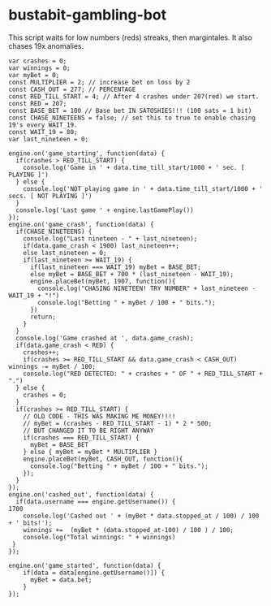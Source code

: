 # bustabit-gambling-bot
This script waits for low numbers (reds) streaks, then margintales. It also chases 19x anomalies.


    var crashes = 0;
    var winnings = 0;
    var myBet = 0;
    const MULTIPLIER = 2; // increase bet on loss by 2
    const CASH_OUT = 277; // PERCENTAGE
    const RED_TILL_START = 4; // After 4 crashes under 207(red) we start.
    const RED = 207;
    const BASE_BET = 100 // Base bet IN SATOSHIES!!! (100 sats = 1 bit)
    const CHASE_NINETEENS = false; // set this to true to enable chasing 19's every WAIT_19.
    const WAIT_19 = 80;
    var last_nineteen = 0;

    engine.on('game_starting', function(data) {
      if(crashes > RED_TILL_START) {
        console.log('Game in ' + data.time_till_start/1000 + ' sec. [ PLAYING ]')
      } else {
        console.log('NOT playing game in ' + data.time_till_start/1000 + ' secs. [ NOT PLAYING ]')
      }
      console.log('Last game ' + engine.lastGamePlay())
    });
    engine.on('game_crash', function(data) {
      if(CHASE_NINETEENS) {
        console.log("Last nineteen - " + last_nineteen);
        if(data.game_crash < 1900) last_nineteen++;
        else last_nineteen = 0;
        if(last_nineteen >= WAIT_19) {
          if(last_nineteen === WAIT_19) myBet = BASE_BET;
          else myBet = BASE_BET + 700 * (last_nineteen - WAIT_19);
          engine.placeBet(myBet, 1907, function(){ 
            console.log("CHASING NINETEEN! TRY NUMBER" + last_nineteen - WAIT_19 + "!")
            console.log("Betting " + myBet / 100 + " bits.");
          })
          return;
        }
      }
      console.log('Game crashed at ', data.game_crash);
      if(data.game_crash < RED) {
        crashes++;
        if(crashes >= RED_TILL_START && data.game_crash < CASH_OUT) winnings -= myBet / 100; 
        console.log("RED DETECTED: " + crashes + " OF " + RED_TILL_START + ".")
      } else {
        crashes = 0;
      }
      if(crashes >= RED_TILL_START) {
        // OLD CODE - THIS WAS MAKING ME MONEY!!!!
        // myBet = (crashes - RED_TILL_START - 1) * 2 * 500;
        // BUT CHANGED IT TO BE RIGHT ANYWAY
        if(crashes === RED_TILL_START) {
          myBet = BASE_BET
        } else { myBet = myBet * MULTIPLIER }
        engine.placeBet(myBet, CASH_OUT, function(){ 
          console.log("Betting " + myBet / 100 + " bits.");
        });
      }
    });
    engine.on('cashed_out', function(data) {
      if(data.username === engine.getUsername()) {
    1700 
        console.log('Cashed out ' + (myBet * data.stopped_at / 100) / 100 + ' bits!');
        winnings +=  (myBet * (data.stopped_at-100) / 100 ) / 100;
        console.log("Total winnings: " + winnings)
     }
    });

    engine.on('game_started', function(data) {
        if(data = data[engine.getUsername()]) {
          myBet = data.bet;
        }
    });

